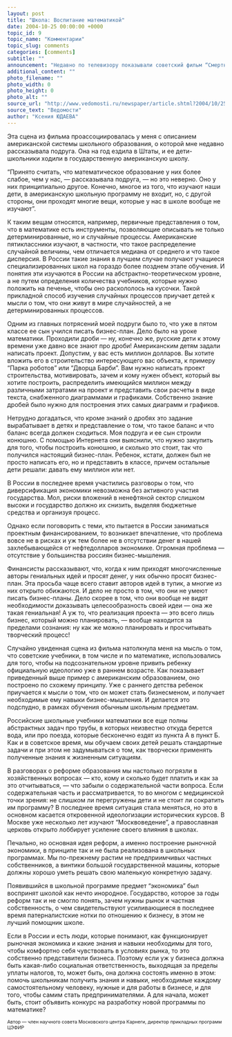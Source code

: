 ```yaml
---
layout: post
title: "Школа: Воспитание математикой"
date: 2004-10-25 00:00:00 +0000
topic_id: 9
topic_name: "Комментарии"
topic_slug: comments
categories: [comments]
subtitle: ""
announcement: "Недавно по телевизору показывали советский фильм “Смертный враг” (1972 г.). Дело происходит в деревне в период перед коллективизацией. В фильме есть эпизод, в котором мальчик зачитывает главному герою-большевику математическую задачку: “По продразверстке кулаки должны отдать государству столько-то тонн зерна”. “Это неправильная задачка! — возмущается отец. — У кулаков надо забрать все!”"
additional_content: ""
photo_filename: ""
photo_width: 0
photo_height: 0
photo_alt: ""
source_url: "http://www.vedomosti.ru/newspaper/article.shtml?2004/10/25/82570"
source_text: "Ведомости"
author: "Ксения ЮДАЕВА"
---
```

Эта сцена из фильма проассоциировалась у меня с описанием американской системы школьного образования, о которой мне недавно рассказывала подруга. Она на год ездила в Штаты, и ее дети-школьники ходили в государственную американскую школу.

“Принято считать, что математическое образование у них более слабое, чем у нас, — рассказывала подруга, — но это неверно. Оно у них принципиально другое. Конечно, многое из того, что изучают наши дети, в американскую школьную программу не входит, но, с другой стороны, они проходят многие вещи, которые у нас в школе вообще не изучают”.

К таким вещам относятся, например, первичные представления о том, что в математике есть инструменты, позволяющие описывать не только детерминированные, но и случайные процессы. Американские пятиклассники изучают, в частности, что такое распределение случайной величины, чем отличается медиана от среднего и что такое дисперсия. В России такие знания в лучшем случае получают учащиеся специализированных школ на гораздо более позднем этапе обучения. И понятия эти изучаются в России на абстрактно-теоретическом уровне, а не путем определения количества учебников, которые нужно положить на печенье, чтобы оно раскололось на кусочки. Такой прикладной способ изучения случайных процессов приучает детей к мысли о том, что они живут в мире случайностей, а не детерминированных процессов.

Одним из главных потрясений моей подруги было то, что уже в пятом классе ее сын учился писать бизнес-план. Дело было на уроке математики. Проходили дроби — ну, конечно же, русские дети к этому времени уже давно все знают про дроби! Американским детям задали написать проект. Допустим, у вас есть миллион долларов. Вы хотите вложить его в строительство интересующего вас объекта, к примеру “Парка роботов” или “Дворца Барби”. Вам нужно написать проект строительства, мотивировать, зачем и кому нужен объект, который вы хотите построить, распределить имеющийся миллион между различными затратами на проект и представить свои расчеты в виде текста, снабженного диаграммами и графиками. Собственно знание дробей было нужно для построения этих самых диаграмм и графиков.

Нетрудно догадаться, что кроме знаний о дробях это задание вырабатывает в детях и представление о том, что такое баланс и что баланс всегда должен сходиться. Моя подруга и ее сын строили конюшню. С помощью Интернета они выяснили, что нужно закупить для того, чтобы построить конюшню, и сколько это стоит, так что получился настоящий бизнес-план. Ребенок, кстати, должен был не просто написать его, но и представить в классе, причем остальные дети решали: давать ему миллион или нет.

В России в последнее время участились разговоры о том, что диверсификация экономики невозможна без активного участия государства. Мол, риски вложений в ненефтяной сектор слишком высоки и государство должно их снизить, выделяя бюджетные средства и организуя процесс.

Однако если поговорить с теми, кто пытается в России заниматься проектным финансированием, то возникает впечатление, что проблема вовсе не в рисках и уж тем более не в отсутствии денег в нашей захлебывающейся от нефтедолларов экономике. Огромная проблема — отсутствие у большинства россиян бизнес-мышления.

Финансисты рассказывают, что, когда к ним приходят многочисленные авторы гениальных идей и просят денег, у них обычно просят бизнес-план. Эта просьба чаще всего ставит авторов идей в тупик, а многие из них открыто обижаются. И дело не просто в том, что они не умеют писать бизнес-планы. Дело скорее в том, что они вообще не видят необходимости доказывать целесообразность своей идеи — она же такая гениальная! А уж то, что реализация проекта — это всего лишь бизнес, который можно планировать, — вообще находится за пределами сознания: ну как же можно планировать и просчитывать творческий процесс!

Случайно увиденная сцена из фильма натолкнула меня на мысль о том, что советские учебники, в том числе и по математике, использовались для того, чтобы на подсознательном уровне привить ребенку официальную идеологию уже в раннем возрасте. Как показывает приведенный выше пример с американским образованием, оно построено по схожему принципу. Уже с раннего детства ребенок приучается к мысли о том, что он может стать бизнесменом, и получает необходимые ему навыки бизнес-мышления. И делается это подспудно, в рамках обучения обычным школьным предметам.

Российские школьные учебники математики все еще полны абстрактных задач про трубы, в которых неизвестно откуда берется вода, или про поезда, которые бесконечно ездят из пункта А в пункт Б. Как и в советское время, мы обучаем своих детей решать стандартные задачи и при этом не задумываться о том, как творчески применять полученные знания к жизненным ситуациям.

В разговорах о реформе образования мы настолько погрязли в хозяйственных вопросах — кто, кому и сколько будет платить и как за это отчитываться, — что забыли о содержательной части вопроса. Если содержательная часть и рассматривается, то во многом с медицинской точки зрения: не слишком ли перегружены дети и не стоит ли сократить им программу? В последнее время ситуация стала меняться, но это в основном касается откровенной идеологизации исторических курсов. В Москве уже несколько лет изучают “Москвоведение”, а православная церковь открыто лоббирует усиление своего влияния в школах.

Печально, но основная идея реформ, а именно построение рыночной экономики, в принципе так и не была реализована в школьных программах. Мы по-прежнему растим не предприимчивых частных собственников, а винтики большой государственной машины, которые должны хорошо уметь решать свою маленькую конкретную задачу.

Появившийся в школьной программе предмет “экономика” был воспринят школой как нечто инородное. Государство, которое за годы реформ так и не смогло понять, зачем нужны рынок и частная собственность, о чем свидетельствуют усиливающиеся в последнее время патерналистские нотки по отношению к бизнесу, в этом не лучший помощник школе.

Если в России и есть люди, которые понимают, как функционирует рыночная экономика и какие знания и навыки необходимы для того, чтобы комфортно себя чувствовать в условиях рынка, то это собственно представители бизнеса. Поэтому если уж у бизнеса должна быть какая-либо социальная ответственность, выходящая за пределы уплаты налогов, то, может быть, она должна состоять именно в этом: помочь школьникам получить знания и навыки, необходимые каждому самостоятельному человеку, нужные и для работы в бизнесе, и для того, чтобы самим стать предпринимателями. А для начала, может быть, стоит объявить конкурс на разработку новой программы по математике?

<p style="font-size: 8pt">Автор — член научного совета Московского центра Карнеги, директор прикладных программ ЦЭФИР
